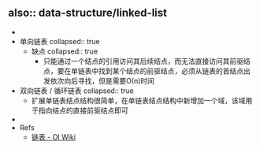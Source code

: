 also:: data-structure/linked-list
-
-
- 单向链表
  collapsed:: true
  - 缺点
    collapsed:: true
    - 只能通过一个结点的引用访问其后续结点，而无法直接访问其前驱结点，要在单链表中找到某个结点的前驱结点，必须从链表的首结点出发依次向后寻找，但是需要Ο(n)时间
- 双向链表 / 循环链表
  collapsed:: true
  - 扩展单链表结点结构很简单，在单链表结点结构中新增加一个域，该域用于指向结点的直接前驱结点即可
-
- Refs
  - [链表 - OI Wiki](https://oi-wiki.org/ds/linked-list/)